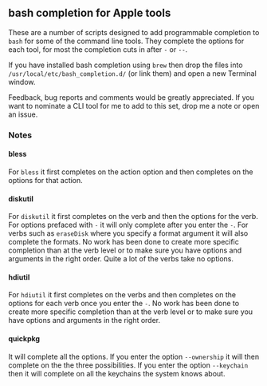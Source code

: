 ## bash completion for Apple tools

These are a number of scripts designed to add programmable completion to
`bash` for some of the command line tools. They complete the options for
each tool, for most the completion cuts in after `-` or `--`.

If you have installed bash completion using `brew` then drop the files
into `/usr/local/etc/bash_completion.d/` (or link them) and open a new
Terminal window.

Feedback, bug reports and comments would be greatly appreciated. If you
want to nominate a CLI tool for me to add to this set, drop me a note or
open an issue.

### Notes

#### bless

For `bless` it first completes on the action option and then
completes on the options for that action.

#### diskutil

For `diskutil` it first completes on the verb and then the options for
the verb. For options prefaced with `-` it will only complete after you
enter the `-`. For verbs such as `eraseDisk` where you specify a format
argument it will also complete the formats. No work has been done to
create more specific completion than at the verb level or to make sure
you have options and arguments in the right order. Quite a lot of the
verbs take no options.

#### hdiutil

For `hdiutil` it first completes on the verbs and then completes on the
options for each verb once you enter the `-`. No work has been done to
create more specific completion than at the verb level or to make sure
you have options and arguments in the right order.

#### quickpkg

It will complete all the options. If you enter the option `--ownership`
it will then complete on the the three possibilities. If you enter the
option `--keychain` then it will complete on all the keychains the 
system knows about.